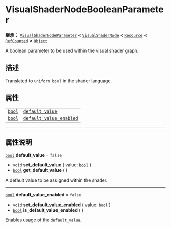 <!-- ⚠ 请勿编辑本文件 ⚠ -->
<!-- 本文档使用脚本从 WeDot 引擎源码仓库生成。 -->
<!-- 生成脚本：https://github.com/WeDot-Engine/WeDot/tree/master/doc/tools/make_md.py； -->
<!-- 原文件：https://github.com/WeDot-Engine/WeDot/tree/master/doc/classes/VisualShaderNodeBooleanParameter.xml。 -->

<div id="_class_visualshadernodebooleanparameter"></div>

# VisualShaderNodeBooleanParameter

**继承：** [`VisualShaderNodeParameter`](class_visualshadernodeparameter.md) **<** [`VisualShaderNode`](class_visualshadernode.md) **<** [`Resource`](class_resource.md) **<** [`RefCounted`](class_refcounted.md) **<** [`Object`](class_object.md)

A boolean parameter to be used within the visual shader graph.

## 描述

Translated to `uniform bool` in the shader language.

## 属性

|||
|:-:|:--|
| [`bool`](class_bool.md) | [`default_value`](class_visualshadernodebooleanparameter.md#class_visualshadernodebooleanparameter_property_default_value)                 | ``false`` |
| [`bool`](class_bool.md) | [`default_value_enabled`](class_visualshadernodebooleanparameter.md#class_visualshadernodebooleanparameter_property_default_value_enabled) | ``false`` |

<!-- rst-class:: classref-section-separator -->

---

## 属性说明

<div id="_class_visualshadernodebooleanparameter_property_default_value"></div>

[`bool`](class_bool.md) **default_value** = ``false`` <div id="class_visualshadernodebooleanparameter_property_default_value"></div>

- `void` **set_default_value** ( value: [`bool`](class_bool.md) )
- [`bool`](class_bool.md) **get_default_value** ( )

A default value to be assigned within the shader.

<!-- rst-class:: classref-item-separator -->

---

<div id="_class_visualshadernodebooleanparameter_property_default_value_enabled"></div>

[`bool`](class_bool.md) **default_value_enabled** = ``false`` <div id="class_visualshadernodebooleanparameter_property_default_value_enabled"></div>

- `void` **set_default_value_enabled** ( value: [`bool`](class_bool.md) )
- [`bool`](class_bool.md) **is_default_value_enabled** ( )

Enables usage of the [`default_value`](class_visualshadernodebooleanparameter.md#class_visualshadernodebooleanparameter_property_default_value).

[^virtual]: 本方法通常需要用户覆盖才能生效。
[^const]: 本方法无副作用，不会修改该实例的任何成员变量。
[^vararg]: 本方法除了能接受在此处描述的参数外，还能够继续接受任意数量的参数。
[^constructor]: 本方法用于构造某个类型。
[^static]: 调用本方法无需实例，可直接使用类名进行调用。
[^operator]: 本方法描述的是使用本类型作为左操作数的有效运算符。
[^bitfield]: 这个值是由下列位标志构成位掩码的整数。
[^void]: 无返回值。

